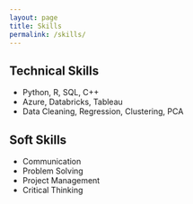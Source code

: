 ```yaml
---
layout: page
title: Skills
permalink: /skills/
---
```


## Technical Skills

- Python, R, SQL, C++
- Azure, Databricks, Tableau
- Data Cleaning, Regression, Clustering, PCA

## Soft Skills

- Communication
- Problem Solving
- Project Management
- Critical Thinking

